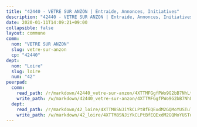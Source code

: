 ```yaml
---
title: "42440 - VETRE SUR ANZON | Entraide, Annonces, Initiatives"
description: "42440 - VETRE SUR ANZON | Entraide, Annonces, Initiatives"
date: 2020-01-11T14:09:21+09:00
collapsible: false
layout: commune
comm:
  nom: "VETRE SUR ANZON"
  slug: vetre-sur-anzon
  cp: "42440"
dept:
  nom: "Loire"
  slug: loire
  num: "42"
peerpad:
  comm:
    read_path: /r/markdown/42440_vetre-sur-anzon/4XTTMFGgfPWo9G2bB7NhLtZk9fsrLqBYQhNQ1un4n1zfGoVKi
    write_path: /w/markdown/42440_vetre-sur-anzon/4XTTMFGgfPWo9G2bB7NhLtZk9fsrLqBYQhNQ1un4n1zfGoVKi-K3TgTdnwdMt5S3hYfDz9VmsNvNDF7ULvSAoRyopmpQSeB3QzTx39Y1YLP72m8BWKuy3PUMuTBrRaCdnCaotPnB84XMcbGLEetfgL43SdkDP5b7hSBL5r6eJPfkY5Ko1UnFNfeU1z
  dept:
    read_path: /r/markdown/42_loire/4XTTM8SNJiYkCLPtBfEQExdM2GQMoYUSTuTytLrQfQVaaYJeW
    write_path: /w/markdown/42_loire/4XTTM8SNJiYkCLPtBfEQExdM2GQMoYUSTuTytLrQfQVaaYJeW-K3TgUi5YJecchkttgL3M6Pu99u8hH2akRrHDb4XXZXATCvGiyzrNbe23fQbzNYiKWDR2re6vQN4Gxv5BQ2dayjGg1AqxtpHRtgi6cm74UeqjVtXM2ZJFa6mvBKTRc4s3X6tJYycN
---
```


